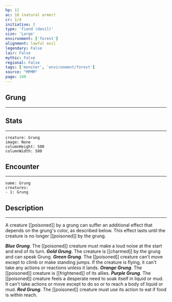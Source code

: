 ```yaml
---
hp: 11
ac: 18 (natural armor)
cr: 1/4
initiative: 2
type: 'fiend (devil)'    
size: 'Large'
environment: ['forest']
alignment: lawful evil
legendary: False
lair: False
mythic: False
regional: False
tags: ['monster', 'environment/forest']
source: "MPMM"
page: 149
---
```


## Grung
---



## Stats
---

```statblock
creature: Grung
image: None
columnHeight: 500
columnWidth: 500
```

## Encounter
---

```encounter-table
name: Grung
creatures:
- 1: Grung
```

## Description
---


A creature [[poisoned]] by a grung can suffer an additional effect that depends on the grung's color, as described below. This effect lasts until the creature is no longer [[poisoned]] by the grung.

**_Blue Grung_**. The [[poisoned]] creature must make a loud noise at the start and end of its turn.
**_Gold Grung_**. The creature is [[charmed]] by the grung and can speak Grung.
**_Green Grung_**. The [[poisoned]] creature can't move except to climb or make standing jumps. If the creature is flying, it can't take any actions or reactions unless it lands.
**_Orange Grung_**. The [[poisoned]] creature is [[frightened]] of its allies.
**_Purple Grung_**. The [[poisoned]] creature feels a desperate need to soak itself in liquid or mud. It can't take actions or move except to do so or to reach a body of liquid or mud.
**_Red Grung_**. The [[poisoned]] creature must use its action to eat if food is within reach.




